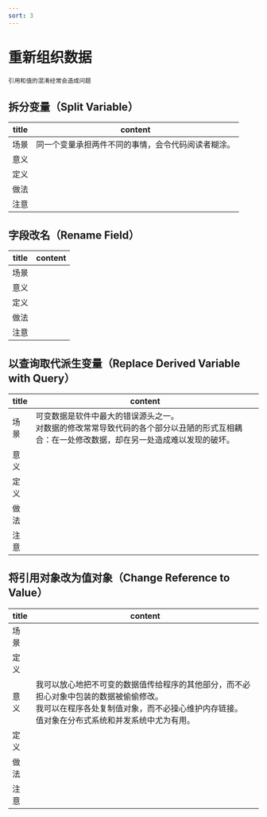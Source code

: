 ```yaml
---
sort: 3
---
```


# 重新组织数据

```tip
引用和值的混淆经常会造成问题
```

## 拆分变量（Split Variable）

| title | content |
| ---- | ---- |
| 场景 | 同一个变量承担两件不同的事情，会令代码阅读者糊涂。 |
| 意义 | <br> |
| 定义 | <br> |
| 做法 | <br> |
| 注意 | <br> |

## 字段改名（Rename Field）

| title | content |
| ---- | ---- |
| 场景 | <br> |
| 意义 | <br> |
| 定义 | <br> |
| 做法 | <br> |
| 注意 | <br> |

## 以查询取代派生变量（Replace Derived Variable with Query）

| title | content |
| ---- | ---- |
| 场景 | 可变数据是软件中最大的错误源头之一。<br>对数据的修改常常导致代码的各个部分以丑陋的形式互相耦合：在一处修改数据，却在另一处造成难以发现的破坏。 |
| 意义 | <br> |
| 定义 | <br> |
| 做法 | <br> |
| 注意 | <br> |

## 将引用对象改为值对象（Change Reference to Value）

| title | content |
| ---- | ---- |
| 场景 | <br> |
| 定义 | <br> |
| 意义 | 我可以放心地把不可变的数据值传给程序的其他部分，而不必担心对象中包装的数据被偷偷修改。<br> 我可以在程序各处复制值对象，而不必操心维护内存链接。<br> 值对象在分布式系统和并发系统中尤为有用。
| 定义 | <br> |
| 做法 | <br> |
| 注意 | <br> |
